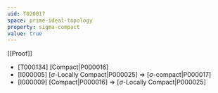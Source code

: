 ```yaml
---
uid: T020017
space: prime-ideal-topology
property: sigma-compact
value: true
---
```

[[Proof]]

* [T000134] [Compact|P000016]
* [I000005] [$\sigma$-Locally Compact|P000025] => [$\sigma$-compact|P000017]
* [I000009] [Compact|P000016] => [$\sigma$-Locally Compact|P000025]

